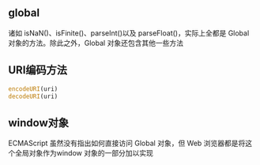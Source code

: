 
## global
诸如 isNaN()、isFinite()、parseInt()以及 parseFloat()，实际上全都是 Global
对象的方法。除此之外，Global 对象还包含其他一些方法


## URI编码方法
```js
encodeURI(uri)
decodeURI(uri)
```

## window对象
ECMAScript 虽然没有指出如何直接访问 Global 对象，但 Web 浏览器都是将这个全局对象作为window 对象的一部分加以实现